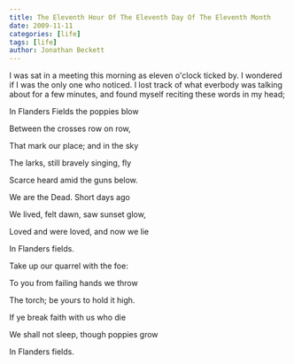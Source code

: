 ```yaml
---
title: The Eleventh Hour Of The Eleventh Day Of The Eleventh Month
date: 2009-11-11
categories: [life]
tags: [life]
author: Jonathan Beckett
---
```


I was sat in a meeting this morning as eleven o'clock ticked by. I wondered if I was the only one who noticed. I lost track of what everbody was talking about for a few minutes, and found myself reciting these words in my head;

In Flanders Fields the poppies blow

Between the crosses row on row,

That mark our place; and in the sky

The larks, still bravely singing, fly

Scarce heard amid the guns below.

We are the Dead. Short days ago

We lived, felt dawn, saw sunset glow,

Loved and were loved, and now we lie

In Flanders fields.

Take up our quarrel with the foe:

To you from failing hands we throw

The torch; be yours to hold it high.

If ye break faith with us who die

We shall not sleep, though poppies grow

In Flanders fields.